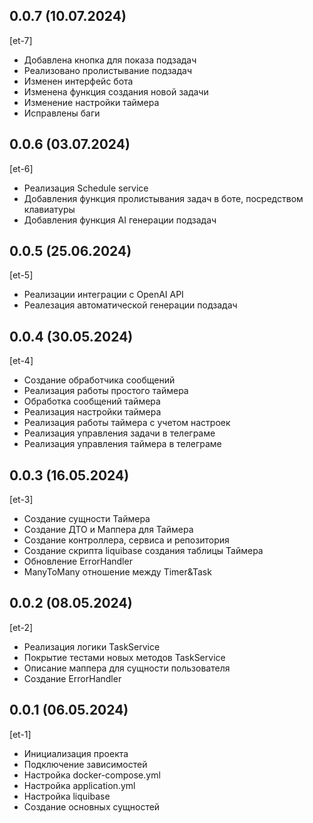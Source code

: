 ## 0.0.7 (10.07.2024)
[et-7]
* Добавлена кнопка для показа подзадач
* Реализовано пролистывание подзадач
* Изменен интерфейс бота
* Изменена функция создания новой задачи
* Изменение настройки таймера
* Исправлены баги

## 0.0.6 (03.07.2024)
[et-6]
* Реализация Schedule service
* Добавления функция пролистывания задач в боте, посредством клавиатуры
* Добавления функция AI генерации подзадач

## 0.0.5 (25.06.2024)
[et-5]
* Реализации интеграции с OpenAI API
* Реалезация автоматической генерации подзадач

## 0.0.4 (30.05.2024)
[et-4]
* Создание обработчика сообщений
* Реализация работы простого таймера
* Обработка сообщений таймера
* Реализация настройки таймера
* Реализация работы таймера с учетом настроек
* Реализация управления задачи в телеграме
* Реализация управления таймера в телеграме

## 0.0.3 (16.05.2024)
[et-3]
* Создание сущности Таймера
* Создание ДТО и Маппера для Таймера
* Создание контроллера, сервиса и репозитория
* Создание скрипта liquibase создания таблицы Таймера
* Обновление ErrorHandler
* ManyToMany отношение между Timer&Task


## 0.0.2 (08.05.2024)
[et-2]
* Реализация логики TaskService
* Покрытие тестами новых методов TaskService
* Описание маппера для сущности пользователя
* Создание ErrorHandler

## 0.0.1 (06.05.2024)
[et-1]
* Инициализация проекта
* Подключение зависимостей
* Настройка docker-compose.yml
* Настройка application.yml
* Настройка liquibase
* Создание основных сущностей
















